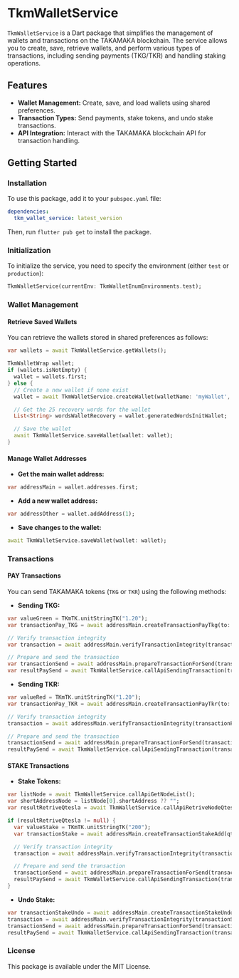 
# TkmWalletService

`TkmWalletService` is a Dart package that simplifies the management of wallets and transactions on the TAKAMAKA blockchain. The service allows you to create, save, retrieve wallets, and perform various types of transactions, including sending payments (TKG/TKR) and handling staking operations.

## Features

- **Wallet Management:** Create, save, and load wallets using shared preferences.
- **Transaction Types:** Send payments, stake tokens, and undo stake transactions.
- **API Integration:** Interact with the TAKAMAKA blockchain API for transaction handling.

## Getting Started

### Installation

To use this package, add it to your `pubspec.yaml` file:

```yaml
dependencies:
  tkm_wallet_service: latest_version
```

Then, run `flutter pub get` to install the package.

### Initialization

To initialize the service, you need to specify the environment (either `test` or `production`):

```dart
TkmWalletService(currentEnv: TkmWalletEnumEnvironments.test);
```

### Wallet Management

#### Retrieve Saved Wallets

You can retrieve the wallets stored in shared preferences as follows:

```dart
var wallets = await TkmWalletService.getWallets();

TkmWalletWrap wallet;
if (wallets.isNotEmpty) {
  wallet = wallets.first;
} else {
  // Create a new wallet if none exist
  wallet = await TkmWalletService.createWallet(walletName: 'myWallet', password: 'myPassword');

  // Get the 25 recovery words for the wallet
  List<String> wordsWalletRecovery = wallet.generatedWordsInitWallet;

  // Save the wallet
  await TkmWalletService.saveWallet(wallet: wallet);
}
```

#### Manage Wallet Addresses

- **Get the main wallet address:**

```dart
var addressMain = wallet.addresses.first;
```

- **Add a new wallet address:**

```dart
var addressOther = wallet.addAddress(1);
```

- **Save changes to the wallet:**

```dart
await TkmWalletService.saveWallet(wallet: wallet);
```

### Transactions

#### PAY Transactions

You can send TAKAMAKA tokens (`TKG` or `TKR`) using the following methods:

- **Sending TKG:**

```dart
var valueGreen = TKmTK.unitStringTK("1.20");
var transactionPay_TKG = await addressMain.createTransactionPayTkg(to: addressMain.address, bigIntValue: valueGreen, message: "test");

// Verify transaction integrity
var transaction = await addressMain.verifyTransactionIntegrity(transactionPay_TKG);

// Prepare and send the transaction
var transactionSend = await addressMain.prepareTransactionForSend(transactionPay_TKG);
var resultPaySend = await TkmWalletService.callApiSendingTransaction(transactionSend: transactionSend);
```

- **Sending TKR:**

```dart
var valueRed = TKmTK.unitStringTK("1.20");
var transactionPay_TKR = await addressMain.createTransactionPayTkr(to: addressMain.address, bigIntValue: valueRed, message: "test");

// Verify transaction integrity
transaction = await addressMain.verifyTransactionIntegrity(transactionPay_TKR);

// Prepare and send the transaction
transactionSend = await addressMain.prepareTransactionForSend(transactionPay_TKR);
resultPaySend = await TkmWalletService.callApiSendingTransaction(transactionSend: transactionSend);
```

#### STAKE Transactions

- **Stake Tokens:**

```dart
var listNode = await TkmWalletService.callApiGetNodeList();
var shortAddressNode = listNode[0].shortAddress ?? "";
var resultRetriveQtesla = await TkmWalletService.callApiRetriveNodeQteslaAddress(shortAddressNode: shortAddressNode);

if (resultRetriveQtesla != null) {
  var valueStake = TKmTK.unitStringTK("200");
  var transactionStake = await addressMain.createTransactionStakeAdd(qteslaAddress: resultRetriveQtesla, bigIntValue: valueStake, message: "Stake");

  // Verify transaction integrity
  transaction = await addressMain.verifyTransactionIntegrity(transactionStake);

  // Prepare and send the transaction
  transactionSend = await addressMain.prepareTransactionForSend(transactionStake);
  resultPaySend = await TkmWalletService.callApiSendingTransaction(transactionSend: transactionSend);
}
```

- **Undo Stake:**

```dart
var transactionStakeUndo = await addressMain.createTransactionStakeUndo();
transaction = await addressMain.verifyTransactionIntegrity(transactionStakeUndo);
transactionSend = await addressMain.prepareTransactionForSend(transactionStakeUndo);
resultPaySend = await TkmWalletService.callApiSendingTransaction(transactionSend: transactionSend);
```

### License

This package is available under the MIT License.
